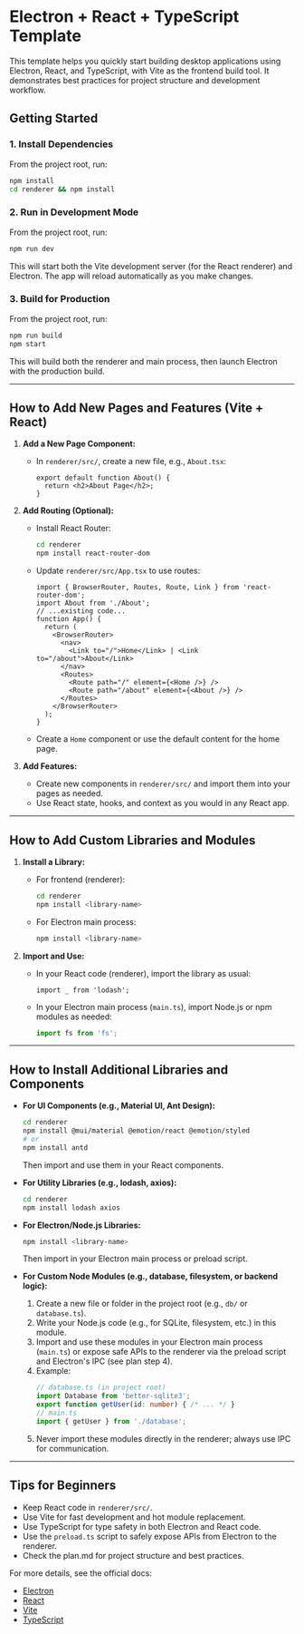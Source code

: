 # Electron + React + TypeScript Template

This template helps you quickly start building desktop applications using Electron, React, and TypeScript, with Vite as the frontend build tool. It demonstrates best practices for project structure and development workflow.

## Getting Started

### 1. Install Dependencies

From the project root, run:

```sh
npm install
cd renderer && npm install
```

### 2. Run in Development Mode

From the project root, run:

```sh
npm run dev
```

This will start both the Vite development server (for the React renderer) and Electron. The app will reload automatically as you make changes.

### 3. Build for Production

From the project root, run:

```sh
npm run build
npm start
```

This will build both the renderer and main process, then launch Electron with the production build.

---

## How to Add New Pages and Features (Vite + React)

1. **Add a New Page Component:**
   - In `renderer/src/`, create a new file, e.g., `About.tsx`:
     ```tsx
     export default function About() {
       return <h2>About Page</h2>;
     }
     ```
2. **Add Routing (Optional):**
   - Install React Router:
     ```sh
     cd renderer
     npm install react-router-dom
     ```
   - Update `renderer/src/App.tsx` to use routes:
     ```tsx
     import { BrowserRouter, Routes, Route, Link } from 'react-router-dom';
     import About from './About';
     // ...existing code...
     function App() {
       return (
         <BrowserRouter>
           <nav>
             <Link to="/">Home</Link> | <Link to="/about">About</Link>
           </nav>
           <Routes>
             <Route path="/" element={<Home />} />
             <Route path="/about" element={<About />} />
           </Routes>
         </BrowserRouter>
       );
     }
     ```
   - Create a `Home` component or use the default content for the home page.

3. **Add Features:**
   - Create new components in `renderer/src/` and import them into your pages as needed.
   - Use React state, hooks, and context as you would in any React app.

---

## How to Add Custom Libraries and Modules

1. **Install a Library:**
   - For frontend (renderer):
     ```sh
     cd renderer
     npm install <library-name>
     ```
   - For Electron main process:
     ```sh
     npm install <library-name>
     ```

2. **Import and Use:**
   - In your React code (renderer), import the library as usual:
     ```tsx
     import _ from 'lodash';
     ```
   - In your Electron main process (`main.ts`), import Node.js or npm modules as needed:
     ```ts
     import fs from 'fs';
     ```

---

## How to Install Additional Libraries and Components

- **For UI Components (e.g., Material UI, Ant Design):**
  ```sh
  cd renderer
  npm install @mui/material @emotion/react @emotion/styled
  # or
  npm install antd
  ```
  Then import and use them in your React components.

- **For Utility Libraries (e.g., lodash, axios):**
  ```sh
  cd renderer
  npm install lodash axios
  ```

- **For Electron/Node.js Libraries:**
  ```sh
  npm install <library-name>
  ```
  Then import in your Electron main process or preload script.

- **For Custom Node Modules (e.g., database, filesystem, or backend logic):**
  1. Create a new file or folder in the project root (e.g., `db/` or `database.ts`).
  2. Write your Node.js code (e.g., for SQLite, filesystem, etc.) in this module.
  3. Import and use these modules in your Electron main process (`main.ts`) or expose safe APIs to the renderer via the preload script and Electron's IPC (see plan step 4).
  4. Example:
     ```ts
     // database.ts (in project root)
     import Database from 'better-sqlite3';
     export function getUser(id: number) { /* ... */ }
     // main.ts
     import { getUser } from './database';
     ```
  5. Never import these modules directly in the renderer; always use IPC for communication.

---

## Tips for Beginners
- Keep React code in `renderer/src/`.
- Use Vite for fast development and hot module replacement.
- Use TypeScript for type safety in both Electron and React code.
- Use the `preload.ts` script to safely expose APIs from Electron to the renderer.
- Check the plan.md for project structure and best practices.

For more details, see the official docs:
- [Electron](https://www.electronjs.org/docs)
- [React](https://react.dev/)
- [Vite](https://vitejs.dev/)
- [TypeScript](https://www.typescriptlang.org/)
